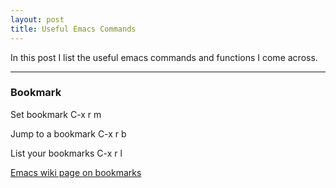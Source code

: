 ```yaml
---
layout: post
title: Useful Emacs Commands
---
```


In this post I list the useful emacs commands and functions I come across.

-----

### Bookmark
Set bookmark
C-x r m 

Jump to a bookmark
C-x r b

List your bookmarks
C-x r l

<a href="https://www.emacswiki.org/emacs/BookMarks">Emacs wiki page on bookmarks</a>
